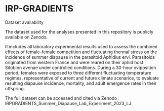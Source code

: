 # IRP-GRADIENTS

Dataset availability

The dataset used for the analyses presented in this repository is publicly available on Zenodo.

It includes all laboratory experimental results used to assess the combined effects of female–female competition and fluctuating thermal stress on the incidence of summer diapause in the parasitoid Aphidius ervi. Parasitoids originated from western France and were reared on their aphid host Sitobion avenae under controlled conditions. During a 30-hour oviposition period, females were exposed to three different fluctuating temperature regimes, representative of current and future climate scenarios, to evaluate resulting diapause incidence, mortality, and adult emergence rates in their offspring.

The full dataset can be accessed and cited via Zenodo : IRPGRADIENTS_Summer_Diapause_Lab_Experiment_2023_LJ
